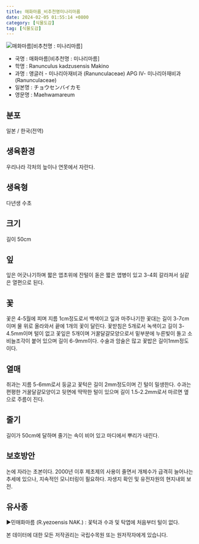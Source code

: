 ```yaml
---
title: 매화마름_비추천명미나리마름
date: 2024-02-05 01:55:14 +0800
category: [식물도감]
tag: [식물도감]
---
```




![매화마름[비추천명 : 미나리마름]](/fileUpload/plants/basic/Ranunculaceae/Ranunculus/14157/1_th2.JPG)
- 국명 : 매화마름[비추천명 : 미나리마름]
- 학명 : Ranunculus kadzusensis Makino
- 과명 : 앵글러 - 미나리아재비과 (Ranunculaceae) APG Ⅳ- 미나리아재비과 (Ranunculaceae)
- 일본명 : チョウセンバイカモ
- 영문명 : Maehwamareum


## 분포
일본 / 한국(전역) 
## 생육환경
우리나라 각처의 늪이나 연못에서 자란다.
## 생육형
다년생 수초
## 크기
길이 50cm
## 잎
잎은 어긋나기하며 짧은 엽초위에 잔털이 돋은 짧은 엽병이 있고 3-4회 갈라져서 실같은 열편으로 된다.
## 꽃
꽃은 4-5월에 피며 지름 1cm정도로서 백색이고 잎과 마주나기한 꽃대는 길이 3-7cm이며 물 위로 올라와서 끝에 1개의 꽃이 달린다. 꽃받침은 5개로서 녹색이고 길이 3-4.5mm이며 털이 없고 꽃잎은 5개이며 거꿀달걀모양으로서 밑부분에 누른빛이 돌고 소비늘조각이 붙어 있으며 길이 6-9mm이다. 수술과 암술은 많고 꽃밥은 길이1mm정도이다.
## 열매
취과는 지름 5-6mm로서 둥글고 꽃턱은 길이 2mm정도이며 긴 털이 밀생한다. 수과는 편평한 거꿀달걀모양이고 뒷면에 딱딱한 털이 있으며 길이 1.5-2.2mm로서 마르면 옆으로 주름이 진다.
## 줄기
길이가 50cm에 달하며 줄기는 속이 비어 있고 마디에서 뿌리가 내린다.
## 보호방안
논에 자라는 초본이다. 2000년 이후 제초제의 사용이 줄면서 개체수가 급격히 늘어나는 추세에 있으나, 지속적인 모니터링이 필요하다. 자생지 확인 및 유전자원의 현지내외 보전.
## 유사종
▶민매화마름 (R.yezoensis NAK.) : 꽃턱과 수과 및 탁엽에 처음부터 털이 없다.






본 데이터에 대한 모든 저작권리는 국립수목원 또는 원저작자에게 있습니다.
